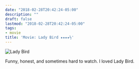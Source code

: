 ```yaml
---
date: "2018-02-28T20:42:24-05:00"
description: ""
draft: false
lastmod: "2018-02-28T20:42:24-05:00"
tags:
- movie
title: 'Movie: Lady Bird ★★★★½'
---
```


<img src="/img/2018/lady-bird.jpg" alt="Lady Bird" />

Funny, honest, and sometimes hard to watch. I loved Lady Bird.
